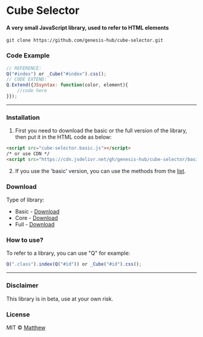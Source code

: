<!-- ![Screenshot]()  -->
# Cube Selector
#### A very small JavaScript library, used to refer to HTML elements

```github
git clone https://github.com/genesis-hub/cube-selector.git
```

### Code Example
```javascript
// REFERENCE:
Q("#index") or _Cube("#index").css();
// CODE EXTEND:
Q.Extend({JSsyntax: function(color, element){
    //code here
}});
```
***
### Installation
1. First you need to download the basic or the full version of the library, then put it in the HTML code as below:
```HTML 
<script src="cube-selector.basic.js"></script> 
/* or use CDN */
<script src="https://cdn.jsdelivr.net/gh/genesis-hub/cube-selector/basic/cube-selector.basic.js"></script>
```
2. If you use the 'basic' version, you can use the methods from the [list](https://github.com/genesis-hub/cube-selector/tree/master/methods).
### Download
Type of library:
* Basic - [Download](https://cdn.jsdelivr.net/gh/genesis-hub/cube-selector/basic/cube-selector.basic.js) 
* Core - [Download](https://cdn.jsdelivr.net/gh/genesis-hub/cube-selector/core/cube-selector.core.js)
* Full - [Download](https://cdn.jsdelivr.net/gh/genesis-hub/cube-selector/full/cube-selector.full.js)

### How to use?
To refer to a library, you can use "Q" for example:
```javascript
Q(".class").index(Q("#id")) or _Cube("#id").css();
```
***
### Disclaimer
This library is in beta, use at your own risk.

### License
MIT © [Matthew]()
